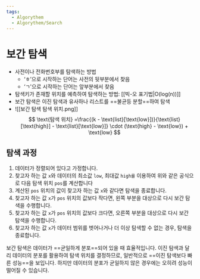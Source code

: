 ```yaml
---
tags:
  - Algorythem
  - Algorythem/Search
---
```

# 보간 탐색
- 사전이나 전화번호부를 탐색하는 방법
	- ‘ㅎ’으로 시작하는 단어는 사전의 뒷부분에서 찾음
	 - ‘ㄱ'으로 시작하는 단어는 앞부분에서 찾음
- 탐색키가 존재할 위치를 예측하여 탐색하는 방법: [[빅-오 표기법|O(log(n))]]
- 보간 탐색은 이진 탐색과 유사하나 리스트를 ==불균등 분할==하여 탐색 
- ![[보간 탐색 탐색 위치.png]]
$$
\text{탐색 위치} =\frac{(k - \text{list}[\text{low}])}{\text{list}[\text{high}] - \text{list}[\text{low}]} \cdot (\text{high} - \text{low}) + \text{low}
$$
## 탐색 과정
1. 데이터가 정렬되어 있다고 가정합니다.
2. 찾고자 하는 값 `x`와 데이터의 최소값 `low`, 최대값 `high를` 이용하여 위와 같은 공식으로 다음 탐색 위치 `pos`를 계산합니다
3. 계산된 `pos` 위치의 값이 찾고자 하는 값 `x`와 같다면 탐색을 종료합니다.
4. 찾고자 하는 값 `x`가 `pos` 위치의 값보다 작다면, 왼쪽 부분을 대상으로 다시 보간 탐색을 수행합니다.
5. 찾고자 하는 값 `x`가 `pos` 위치의 값보다 크다면, 오른쪽 부분을 대상으로 다시 보간 탐색을 수행합니다.
6. 찾고자 하는 값 `x`가 데이터 범위를 벗어나거나 더 이상 탐색할 수 없는 경우, 탐색을 종료합니다.

보간 탐색은 데이터가 ==균일하게 분포==되어 있을 때 효율적입니다. 이진 탐색과 달리 데이터의 분포를 활용하여 탐색 위치를 결정하므로, 일반적으로 ==이진 탐색보다 빠른 성능==을 보입니다. 하지만 데이터의 분포가 균일하지 않은 경우에는 오히려 성능이 떨어질 수 있습니다. 
